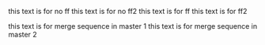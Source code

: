 this text is for no ff
this text is for no ff2
this text is for ff
this text is for ff2

this text is for merge sequence in master 1
this text is for merge sequence in master 2
